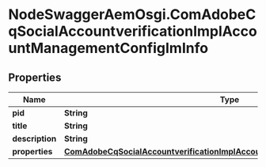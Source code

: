 # NodeSwaggerAemOsgi.ComAdobeCqSocialAccountverificationImplAccountManagementConfigImInfo

## Properties
Name | Type | Description | Notes
------------ | ------------- | ------------- | -------------
**pid** | **String** |  | [optional] 
**title** | **String** |  | [optional] 
**description** | **String** |  | [optional] 
**properties** | [**ComAdobeCqSocialAccountverificationImplAccountManagementConfigImProperties**](ComAdobeCqSocialAccountverificationImplAccountManagementConfigImProperties.md) |  | [optional] 


